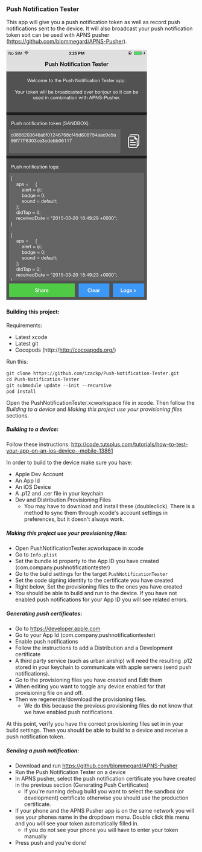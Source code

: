 ### Push Notification Tester
This app will give you a push notification token as well as record push notifications sent to the device. It will also broadcast your push notification token soit can be used with APNS pusher (https://github.com/blommegard/APNS-Pusher).

![Alt text](screenshot.png?raw=true "Screenshot")

#### Building this project:
Requirements:
- Latest xcode
- Latest git
- Cocopods (http://http://cocoapods.org/)

Run this:
```
git clone https://github.com/izackp/Push-Notification-Tester.git
cd Push-Notification-Tester
git submodule update --init --recursive
pod install
```

Open the PushNotificationTester.xcworkspace file in xcode. Then follow the *Building to a device* and *Making this project use your provisioning files* sections.

##### Building to a device:
Follow these instructions: http://code.tutsplus.com/tutorials/how-to-test-your-app-on-an-ios-device--mobile-13861

In order to build to the device make sure you have:
 - Apple Dev Account
 - An App Id
 - An iOS Device
 - A .p12 and .cer file in your keychain
 - Dev and Distribution Provisioning Files
    - You may have to download and install these (doubleclick). There is a method to sync them through xcode's account settings in preferences, but it doesn't always work.

##### Making this project use your provisioning files:
- Open PushNotificationTester.xcworkspace in xcode
- Go to `Info.plist`
- Set the bundle id property to the App ID you have created (com.company.pushnotificationtester)
- Go to the build settings for the target `PushNotificationTester`
- Set the code signing identity to the certificate you have created
- Right below, Set the provisioning files to the ones you have created
- You should be able to build and run to the device. If you have not enabled push notifications for your App ID you will see related errors.

##### Generating push certificates:
 - Go to https://developer.apple.com
 - Go to your App Id (com.company.pushnotificationtester)
 - Enable push notifications
 - Follow the instructions to add a Distribution and a Development certificate
 - A third party service (such as urban airship) will need the resulting .p12 stored in your keychain to communicate with apple servers (send push notifications).
 - Go to the provisioning files you have created and Edit them
 - When editing you want to toggle any device enabled for that provisioning file on and off.
 - Then we regenerate/download the provisioning files.
   - We do this because the previous provisioning files do not know that we have enabled push notifications.

At this point, verify you have the correct provisioning files set in in your build settings. Then you should be able to build to a device and receive a push notification token.

##### Sending a push notification:
 - Download and run https://github.com/blommegard/APNS-Pusher
 - Run the Push Notification Tester on a device
 - In APNS pusher, select the push notification certificate you have created in the previous section (Generating Push Certificates)
   - If you're running debug build you want to select the sandbox (or development) certificate otherwise you should use the production certificate.
 - If your phone and the APNS Pusher app is on the same network you will see your phones name in the dropdown menu. Double click this menu and you will see your token automatically filled in.
    - if you do not see your phone you will have to enter your token manually
 - Press push and you're done!
